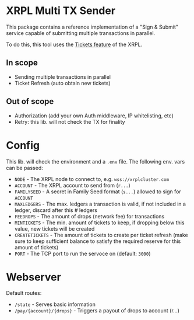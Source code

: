 # XRPL Multi TX Sender

This package contains a reference implementation of a "Sign & Submit"
service capable of submitting multiple transactions in parallel.

To do this, this tool uses the [Tickets feature](https://xrpl.org/ticketcreate.html#ticketcreate) of the XRPL.

## In scope

- Sending multiple transactions in parallel
- Ticket Refresh (auto obtain new tickets)

## Out of scope

- Authorization (add your own Auth middleware, IP whitelisting, etc)
- Retry: this lib. will not check the TX for finality

# Config

This lib. will check the environment and a `.env` file. The following env. vars can be passed:

- `NODE` - The XRPL node to connect to, e.g. `wss://xrplcluster.com`
- `ACCOUNT` - The XRPL account to send from (`r...`)
- `FAMILYSEED` - A secret in Family Seed format (`s...`) allowed to sign for `ACCOUNT`
- `MAXLEDGERS` - The max. ledgers a transaction is valid, if not included in a ledger, discard after this # ledgers
- `FEEDROPS` - The amount of drops (network fee) for transactions
- `MINTICKETS` - The min. amount of tickets to keep, if dropping below this value, new tickets will be created
- `CREATETICKETS` - The amount of tickets to create per ticket refresh (make sure to keep sufficient balance to satisfy the required reserve for this amount of tickets)
- `PORT` - The TCP port to run the servoce on (default: `3000`)

# Webserver

Default routes:

- `/state` - Serves basic information
- `/pay/{account}/{drops}` - Triggers a payout of drops to account (r...)
